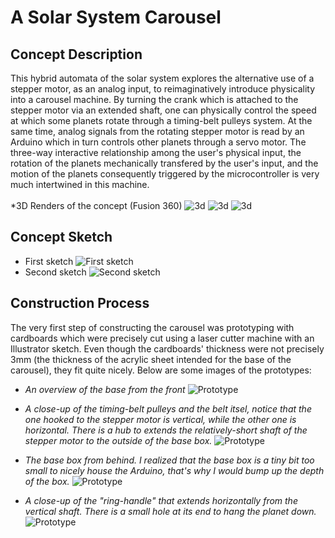 # A Solar System Carousel
## Concept Description
This hybrid automata of the solar system explores the alternative use of a stepper motor, as an analog input, to reimaginatively introduce physicality into a carousel machine. By turning the crank which is attached to the stepper motor via an extended shaft, one can physically control the speed at which some planets rotate through a timing-belt pulleys system. At the same time, analog signals from the rotating stepper motor is read by an Arduino which in turn controls other planets through a servo motor. The three-way interactive relationship among the user's physical input, the rotation of the planets mechanically transfered by the user's input, and the motion of the planets consequently triggered by the microcontroller is very much intertwined in this machine.<br><br>
*3D Renders of the concept (Fusion 360)
![3d](https://raw.githubusercontent.com/vtn238/machineLab/master/midterm/midterm-2%20v7-1.png)
![3d](https://raw.githubusercontent.com/vtn238/machineLab/master/midterm/midterm-2%20v7-2.png)
![3d](https://raw.githubusercontent.com/vtn238/machineLab/master/midterm/midterm-2%20v7.png)

## Concept Sketch

- First sketch
![First sketch](https://raw.githubusercontent.com/vtn238/machineLab/master/midterm/midterm-sketch.jpg)
- Second sketch
![Second sketch](https://raw.githubusercontent.com/vtn238/machineLab/master/midterm/midterm-sktech2.jpg)

## Construction Process
The very first step of constructing the carousel was prototyping with cardboards which were precisely cut using a laser cutter machine with an Illustrator sketch. Even though the cardboards' thickness were not precisely 3mm (the thickness of the acrylic sheet intended for the base of the carousel), they fit quite nicely. Below are some images of the prototypes:
- *An overview of the base from the front*
![Prototype](https://raw.githubusercontent.com/vtn238/machineLab/master/midterm/prototype_3.jpg)

- *A close-up of the timing-belt pulleys and the belt itsel, notice that the one hooked to the stepper motor is vertical, while the other one is horizontal. There is a hub to extends the relatively-short shaft of the stepper motor to the outside of the base box.*
![Prototype](https://raw.githubusercontent.com/vtn238/machineLab/master/midterm/prototype_1.jpg)

- *The base box from behind. I realized that the base box is a tiny bit too small to nicely house the Arduino, that's why I would bump up the depth of the box.*
![Prototype](https://raw.githubusercontent.com/vtn238/machineLab/master/midterm/prototype_2.jpg)

- *A close-up of the "ring-handle" that extends horizontally from the vertical shaft. There is a small hole at its end to hang the planet down.*
![Prototype](https://raw.githubusercontent.com/vtn238/machineLab/master/midterm/prototype_4.jpg)

